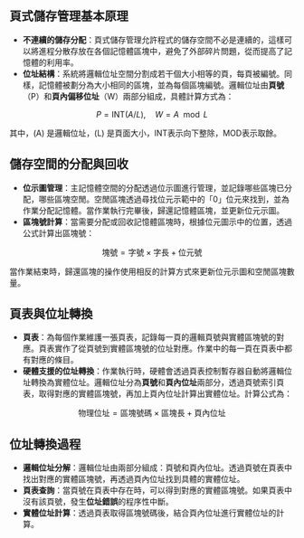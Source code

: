 ## 頁式儲存管理基本原理

- **不連續的儲存分配**：頁式儲存管理允許程式的儲存空間不必是連續的，這樣可以將進程分散存放在各個記憶體區塊中，避免了外部碎片問題，從而提高了記憶體的利用率。
- **位址結構**：系統將邏輯位址空間分割成若干個大小相等的頁，每頁被編號。同樣，記憶體被劃分為大小相同的區塊，並為每個區塊編號。邏輯位址由**頁號**（P）和**頁內偏移位址**（W）兩部分組成，具體計算方式為：


 $$
 P = \text{INT}(A / L), \quad W = A \mod L
 $$

 其中，\(A\) 是邏輯位址，\(L\) 是頁面大小，INT表示向下整除，MOD表示取餘。

## 儲存空間的分配與回收

- **位示圖管理**：主記憶體空間的分配透過位示圖進行管理，並記錄哪些區塊已分配，哪些區塊空閒。空閒區塊透過尋找位元示範中的「0」位元來找到，並為作業分配記憶體。當作業執行完畢後，歸還記憶體區塊，並更新位元示圖。
- **區塊號計算**：當需要分配或回收記憶體區塊時，根據位元圖示中的位置，透過公式計算出區塊號：

 $$
 \text{塊號} = \text{字號} \times \text{字長} + \text{位元號}
 $$

 當作業結束時，歸還區塊的操作使用相反的計算方式來更新位元示圖和空閒區塊數量。

## 頁表與位址轉換

- **頁表**：為每個作業維護一張頁表，記錄每一頁的邏輯頁號與實體區塊號的對應。頁表實作了從頁號到實體區塊號的位址對應。作業中的每一頁在頁表中都有對應的條目。
- **硬體支援的位址轉換**：作業執行時，硬體會透過頁表控制暫存器自動將邏輯位址轉換為實體位址。邏輯位址分為**頁號**和**頁內位址**兩部分，透過頁號索引頁表，取得對應的實體區塊號，再加上頁內位址計算出實體位址。計算公式為：

 $$
 \text{物理位址} = \text{區塊號碼} \times \text{區塊長} + \text{頁內位址}
 $$

## 位址轉換過程

- **邏輯位址分解**：邏輯位址由兩部分組成：頁號和頁內位址。透過頁號在頁表中找出對應的實體區塊號，再透過頁內位址找到具體的實體位址。
- **頁表查詢**：當頁號在頁表中存在時，可以得到對應的實體區塊號。如果頁表中沒有該頁號，發生**位址錯誤**的程序性中斷。
- **實體位址計算**：透過頁表取得區塊號碼後，結合頁內位址進行實體位址的計算。